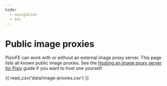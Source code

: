 ```yaml
---
hide:
  - navigation
  - toc
---
```


# Public image proxies

PixivFE can work with or without an external image proxy server. This page lists all known public image proxies. See the [Hosting an image proxy server for Pixiv](hosting/image-proxy-server.md) guide if you want to host one yourself.

<!-- Note that the table only updates when `mkdocs serve` is restarted -->

{{ read_csv('data/image-proxies.csv') }}

<!-- Human-readable list when viewing raw:

- Name: ducks.party
  URL: https://pixiv.ducks.party
  Country: DE
  Cloudflare proxy: No

- Name: cocomi.eu.org
  URL: https://pximg.cocomi.eu.org
  Country: ?
  Cloudflare proxy: Yes

- Name: suimoe.com
  URL: https://i.suimoe.com
  Country: ?
  Cloudflare proxy: Yes

- Name: yuki.sh
  URL: https://i.yuki.sh
  Country: ?
  Cloudflare proxy: Yes

- Name: obfs.dev
  URL: https://pximg.obfs.dev
  Country: ?
  Cloudflare proxy: Yes

- Name: darkness.services
  URL: https://pixiv.darkness.services
  Country: US
  Cloudflare proxy: Yes

- Name: tatakai.top
  URL: https://pixiv.tatakai.top
  Country: US
  Cloudflare proxy: No

- Name: 169889.xyz
  URL: https://pi.169889.xyz
  Country: ?
  Cloudflare proxy: Yes

- Name: pixiv.re
  URL: https://i.pixiv.re
  Country: ?
  Cloudflare proxy: Yes -->
